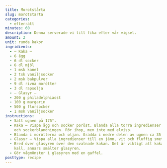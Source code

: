 ```yaml
---
title: Morotstårta
slug: morotstarta
categories:
  - efterrätt
minutes: 60
description: Denna serverade vi till fika efter vår vigsel.
amount: 2
unit: runda kakor
ingridients:
  - – Kaka –
  - 6 ägg
  - 6 dl socker
  - 6 dl mjöl
  - 1 msk kanel
  - 2 tsk vaniljsocker
  - 2 msk bakpulver
  - 9 dl rivna morötter
  - 3 dl rapsolja
  - – Glasyr –
  - 200 g philadelphiaost
  - 100 g margarin
  - 500 g florsocker
  - 1 msk vaniljsocker
instructions:
  - Sätt ugnen på 175°.
  - Kaka – Vispa ägg och socker poröst. Blanda alla torra ingredienser med ägg-
    och sockerblandningen. Rör ihop, men inte med elvisp.
  - Blanda i morötterna och oljan. Grädda i nedre delen av ugnen ca 35 min.
  - Glasyr – Vispa alla ingredienser till en jämn, vit och fluffig smet.
  - Bred över glasyren över den svalnade kakan. Det är viktigt att kakan är helt
    kall, annars smälter glasyren.
  - Gör vågmönster i glasyren med en gaffel.
posttype: recipe
---
```

